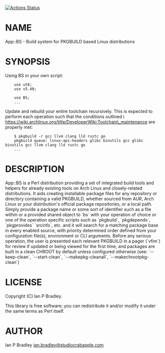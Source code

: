 [![Actions Status](https://github.com/marlencrabapple/App-bs/actions/workflows/test.yml/badge.svg)](https://github.com/marlencrabapple/App-bs/actions)
# NAME

App::BS - Build system for PKGBUILD based Linux distributions

# SYNOPSIS

Using BS in your own script:

        use ut8;
        use v5.40;

        use BS;
        ...

Update and rebuild your entire toolchain recursively. This is expected to
perform each operation such that the conditions outlined i
https://wiki.archlinux.org/title/DeveloperWiki:Toolchain\_maintenance are properly met:

        $ pkgbuild -r gcc llvm clang lld rustc go
        pkgbuild queue: linux-api-headers glibc binutils gcc glibc binutils gcc llvm clang lld rustc go
        ...

# DESCRIPTION

App::BS is a Perl distribution providing a set of integrated build tools and helpers for already existing tools on Arch Linux and closely-related distributions. It aids creating installable package files for any repository or directory containing a valid PKGBUILD, whether sourced from AUR, Arch Linux or your distribution's official package repositories, or a local path. Simply provide a package name or some sort of identifier such as a file within or a provided shared object to \`bs\` with your operation of choice or one of the operation specific scripts such as \`pkgbuild\`, \`pkgdepends\`, \`pkgprovides\` \`srcinfo\`, etc. and it will search for a matching package base in every enabled source, with priority determined order defined from your configuration file(s), environment or CLI arguments. Before any serious operation, the user is presented each relevant PKGBUILD in a pager (\`vfim\`) for review if updated or being viewed for the first time, and packages are built in a clean CHROOT by default unless configured otherwise (see: \`--keep-clean\`, \`--start-clean\`, \`--makepkg-cleanall\`, \`--makechrootpkg-clean\`)

# LICENSE

Copyright (C) Ian P Bradley.

This library is free software; you can redistribute it and/or modify
it under the same terms as Perl itself.

# AUTHOR

Ian P Bradley <ian.bradley@studiocrabapple.com>
